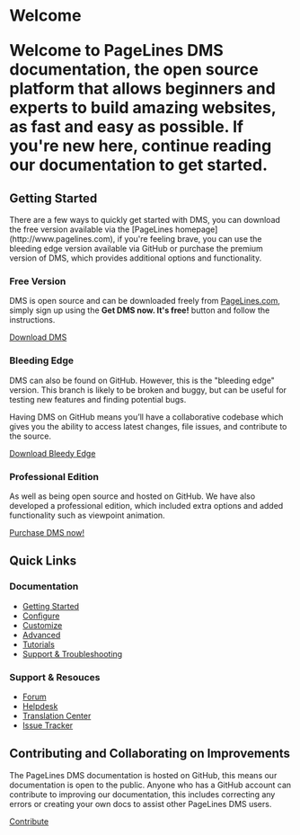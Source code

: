 <h1>Welcome</h>

<p class="lead">Welcome to PageLines DMS documentation, the open source platform that allows beginners and experts to build amazing websites, as fast and easy as possible. If you're new here, continue reading our documentation to get started.</p>

<h2>Getting Started</h2>

<p>There are a few ways to quickly get started with DMS, you can download the free version available via the [PageLines homepage](http://www.pagelines.com), if you're feeling brave, you can use the bleeding edge version available via GitHub or purchase the premium version of DMS, which provides additional options and functionality.</p>

<h3>Free Version</h3>

<p>DMS is open source and can be downloaded freely from <a href="http://www.pagelines.com/" target="_blank">PageLines.com</a>, simply sign up using the <strong>Get DMS now. It's free!</strong> button and follow the instructions.

<p><a class="btn btn-default btn-primary" href="https://www.pagelines.com" target="_blank">Download DMS</a></p>


<h3>Bleeding Edge</h3>

<p>DMS can also be found on GitHub. However, this is the "bleeding edge" version. This branch is likely to be broken and buggy, but can be useful for testing new features and finding potential bugs.

Having DMS on GitHub means you’ll have a collaborative codebase which gives you the ability to access latest changes, file issues, and contribute to the source.</p>

<p><a class="btn btn-default btn-primary" href="https://github.com/pagelines/DMS/archive/Dev.zip" target="_blank">Download Bleedy Edge</a></p>

<h3>Professional Edition</h3>

<p>As well as being open source and hosted on GitHub. We have also developed a professional edition, which included extra options and added functionality such as viewpoint animation.</p>

<p><a class="btn btn-default btn-success" href="http://www.pagelines.com/pricing/" target="_blank">Purchase DMS now!</a></p>


<h2>Quick Links</h2>

<div class="row-fluid">
	<div class="span6">
		<h3>Documentation</h3>
		<ul>
			<li><a href="http://docs.pagelines.com/getting-started/">Getting Started</a></li>
			<li><a href="http://docs.pagelines.com/configure/">Configure</a></li>
			<li><a href="http://docs.pagelines.com/customize/">Customize</a></li>
			<li><a href="http://docs.pagelines.com/advanced/">Advanced</a></li>
			<li><a href="http://docs.pagelines.com/tutorials/">Tutorials</a></li>
			<li><a href="http://docs.pagelines.com/support-troubleshooting/">Support & Troubleshooting</a></li>
		</ul>
	</div>
	<div class="span6">
		<h3>Support & Resouces</h3>
		<ul>
			<li><a href="http://www.pagelines.com/forum/">Forum</a></li>
			<li><a href="http://www.pagelines.com/contact/">Helpdesk</a></li>
			<li><a href="http://pagelines.com/translate/projects/">Translation Center</a></li>
			<li><a href="https://github.com/pagelines/DMS/issues">Issue Tracker</a></li>
		</ul>
	</div>
</div>

<h2>Contributing and Collaborating on Improvements</h2>

<p>The PageLines DMS documentation is hosted on GitHub, this means our documentation is open to the public. Anyone who has a GitHub account can contribute to improving our documentation, this includes correcting any errors or creating your own docs to assist other PageLines DMS users.</p>

<p><a class="btn btn-default btn-primary" href="https://github.com/pagelines/Docs/" target="_blank"><i class="icon-github-alt"></i> Contribute</a></p>

